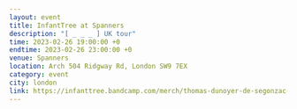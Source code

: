 ```yaml
---
layout: event
title: InfantTree at Spanners
description: "[ _ _ _ ] UK tour"
time: 2023-02-26 19:00:00 +0
endtime: 2023-02-26 23:00:00 +0
venue: Spanners
location: Arch 504 Ridgway Rd, London SW9 7EX
category: event
city: london
link: https://infanttree.bandcamp.com/merch/thomas-dunoyer-de-segonzac-kiran-arora-bbblood-dj-pret-a-banger-spanners-26-02-23
---
```

